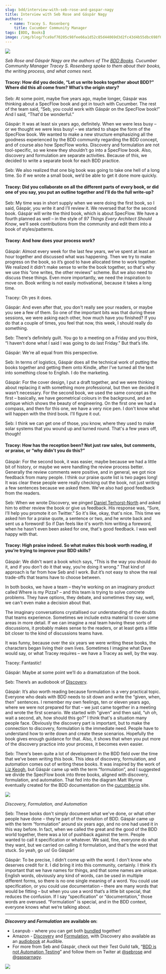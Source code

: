 ```yaml
---
slug: bdd/interview-with-seb-rose-and-gaspar-nagy
title: Interview with Seb Rose and Gáspár Nagy
authors:
  - name: Tracey S. Rosenberg
    title: Cucumber Community Manager
tags: [BDD, Books]
image: /img/blog/fca9af70205c98fee66a1d52c85d44069d3d2fc43d4b55dbc698f0731eb2089e.png
---
```


![](/img/blog/fca9af70205c98fee66a1d52c85d44069d3d2fc43d4b55dbc698f0731eb2089e.png)

_Seb Rose and Gáspár Nagy are the authors of The [BDD Books](https://bddbooks.com/). Cucumber Community Manager Tracey S. Rosenberg spoke to them about their books, the writing process, and what comes next._

<!-- truncate -->

#### Tracey: How did you decide, “Let us write books together about BDD?” Where did this all come from? What’s the origin story?

Seb: At some point, maybe five years ago, maybe longer, Gáspár was thinking about a SpecFlow book and got in touch with Cucumber. The rest of the team said, “Seb, you could work with Gáspár on the SpecFlow book!” And I said, “That'd be wonderful.”

Gáspár: It was at least six years ago, definitely. When we were less busy ⁠–⁠ or we thought we were less busy! ⁠–⁠ we started to shape the form of the SpecFlow book. We wanted to make a new structure emphasizing all the goodness experienced by the BDD community regarding the BDD concept, and of course also how SpecFlow works. Discovery and formulation are not tool-specific, so we knew they shouldn’t go into a SpecFlow book. Also, discovery and formulation are separate activities. Because of this, we decided to write a separate book for each BDD practice.

Seb: We also realized that one big book was going to take one hell of a long time. So if we wrote a small book, we’d be able to get it done more quickly.

#### Tracey: Did you collaborate on all the different parts of every book, or did one of you say, you put an outline together and I'll do the full write-up?

Seb: My time was in short supply when we were doing the first book, so I said, Gáspár, you write it and I’ll review it. We reversed that for the second book. Gáspár will write the third book, which is about SpecFlow. We have a fourth planned as well ⁠–⁠ in the style of _97 Things Every Architect Should Know_, we’ll seek contributions from the community and edit them into a book of styles/patterns.

#### Tracey: And how does your process work?

Gáspár: Almost every week for the last few years, we’ve spent at least an hour together and discussed what was happening. Then we try to make progress on the book, so it’s good to have allocated time to work together. We realized it didn’t make sense to write the book together, so that's why we use this “one writes, the other reviews” scheme. But we also need to discuss these things. Even more importantly, we need the inspiration to move on. Book writing is not easily motivational, because it takes a long time.

Tracey: Oh yes it does.

Gáspár: And even after that, you don't really see your readers, or maybe you see a few of them. So one of the important bits was that during these sessions, we were asking each other, how much have you finished? If you do that a couple of times, you feel that now, this week, I should really do something.

Seb: There's definitely guilt. You go to a meeting on a Friday and you think, “I haven't done what I said I was going to do last Friday.” But that’s life.

Gáspár: We're all equal from this perspective.

Seb: In terms of logistics, Gáspár does all the technical work of putting the books together and getting them onto Kindle, after I’ve turned all the text into something close to English. I do the marketing.

Gáspár: For the cover design, I put a draft together, and we were thinking about replacing it with something more professional, but then we decided it wasn’t necessary. For the second book, we used the same concept as the first ⁠–⁠ basically, we have geometrical colours in the background, and an antique which shows the beauty of engineering. On the first one we had a compass, and then for this one, we have a very nice pen. I don't know what will happen with the third book. I'll figure it out.

Seb: I think we can get one of those, you know, where they used to make solar systems that you wound up and turned round. That's a few years off, though!

#### Tracey: How has the reception been? Not just raw sales, but comments, or praise, or “why didn't you do this?”

Gáspár: For the second book, it was easier, maybe because we had a little bit of history, or maybe we were handling the review process better. Generally the review comments were positive, and in general, we got nice feedback from many people. I think our praise quote list is two pages long! It was clear these people were really checking out the book, not just writing a few sentences because we asked them. We’ve also had good feedback from the readers.

Seb: When we wrote Discovery, we pinged [Daniel Terhorst-North](https://dannorth.net/about/) and asked him to either review the book or give us feedback. His response was, “Sure, I’ll help you promote it on Twitter.” So it's like, okay, that's nice. This time we asked him for a praise quote, a sentence or two, and he wrote back and sent us a foreword! So if Dan feels like it's worth him writing a foreword, when he hasn't even been asked for one, that's good feedback. I was well happy with that.

#### Tracey: High praise indeed. So what makes this book worth reading, if you’re trying to improve your BDD skills?

Gáspár: We didn't want a book which says, “This is the way you should do it, and if you don't do it that way, you’re doing it wrong.” That kind of approach is far from how Seb and I work. But it’s not easy to show the real trade-offs that teams have to choose between.

In both books, we have a team ⁠–⁠ they’re working on an imaginary product called Where is my Pizza? ⁠–⁠ and this team is trying to solve concrete problems. They have options, they debate, and sometimes they say, well, we can't even make a decision about that.

The imaginary conversations crystallised our understanding of the doubts that teams experience. Sometimes we include extra material to cover some areas in more detail. If we can imagine a real team having these sorts of discussions, it probably makes sense to the readers, or at least gets a little bit closer to the kind of discussions teams have.

It was funny, because over the six years we were writing these books, the characters began living their own lives. Sometimes I imagine what Dave would say, or what Tracey requires ⁠–⁠ we have a Tracey as well, by the way.

Tracey: Fantastic!

Gáspár: Maybe at some point we’ll do a dramatization of the book.

Seb: There’s an audiobook of [Discovery](https://www.amazon.co.uk/Discovery-Explore-Behaviour-Using-Examples/dp/B07VDBBDJ1/).

Gáspár: It’s also worth reading because formulation is a very practical topic. Everyone who deals with BDD needs to sit down and write the “given, when, then” sentences. I remember my own feelings, ten or eleven years ago, where we were not prepared for that ⁠–⁠ we just came together in a meeting and wrote the first scenario. We started with "given” and then said, “uh oh, wait a second, ah, how should this go?” I think that's a situation many people face. Obviously the discovery part is important, but to make the connection to discovery, formulation is the immediate need. People have to understand how to write down and create these scenarios. Hopefully the book gives enough guidance for that. Also, it shows that when you put more of the discovery practice into your process, it becomes even easier.

Seb: There's been quite a lot of development in the BDD field over the time that we’ve been writing this book. This idea of discovery, formulation, and automation comes out of writing these books. It was inspired by the work of [Liz Keogh](http://lunivore.com), but Gáspár came up with the term “formulation”, and I suggested we divide the SpecFlow book into three books, aligned with discovery, formulation, and automation. That fed into the diagram Matt Wynne eventually created for the BDD documentation on the [cucumber.io](/docs/bdd/) site.

![](/img/blog/777e721f62aff48bbbf6aa557c7e1c8d72b8bec897fde5d956538f00d5f06d50.png)

_Discovery, Formulation, and Automation_

Seb: These books don't simply document what we've done, or what other people have done ⁠–⁠ they’re part of the evolution of BDD. Gáspár came up with the term “formulation” around six years ago, and no one had used it in this way before. In fact, when we called the great and the good of the BDD world together, there was a lot of pushback against the term. People wanted to call it specification or whatever. We said, fine, everyone do what they want, but we carried on calling it formulation, and that's the word that stuck. So yeah, go us! Go Gáspár!

Gáspár: To be precise, I didn’t come up with the word. I don't know who deserves credit for it. I did bring it into this community, certainly. I think it’s important that we have names for things, and that some names are unique. English words, obviously any kind of words, can be used in multiple different forms, so there is no one single meaning of a word. You could use specification, or you could use documentation ⁠–⁠ there are many words that would be fitting ⁠–⁠ but when you use a word that’s a little bit special, that reduces the confusion. If I say “specification” or “documentation,” those words are overused. “Formulation” is special, and in the BDD context, everyone knows what we’re talking about.

- - -

**_Discovery_ and _Formulation_ are available on:**

-   Leanpub - where you can get both [bundled](https://leanpub.com/b/bddbooks) together!
-   Amazon - [Discovery](https://www.amazon.com/Formulation-Document-examples-Given-Books-ebook/dp/B093NCN3FZ/ref=sr_1_1?dchild=1&keywords=bdd+formulation&qid=1623093017&s=audible&sr=1-1) and [Formulation](https://www.amazon.com/Formulation-Document-examples-Given-Books-ebook/dp/B093NCN3FZ/ref=sr_1_1?dchild=1&keywords=bdd+formulation&qid=1623093017&s=audible&sr=1-1), with Discovery also available as an [audiobook](https://www.audible.com/pd/Discovery-Explore-Behaviour-Using-Examples-Audiobook/B07VDBD1PK?qid=1623092032&sr=1-1&ref=a_search_c3_lProduct_1_1&pf_rd_p=83218cca-c308-412f-bfcf-90198b687a2f&pf_rd_r=4KFYXBZCNPXE5253GHG8) at Audible.
-   For more from Seb and Gáspár, check out their Test Guild talk, “[BDD is not Automation Testing](https://testguild.com/bdd-automation-testing/)” and follow them on Twiter at [@sebrose](https://twitter.com/sebrose) and [@gasparnagy](https://twitter.com/gasparnagy).

![](/img/blog/fe358c2fc7d860934b36e15aa57377f144dcdc2d6ac976ab91131647db6593b3.png)